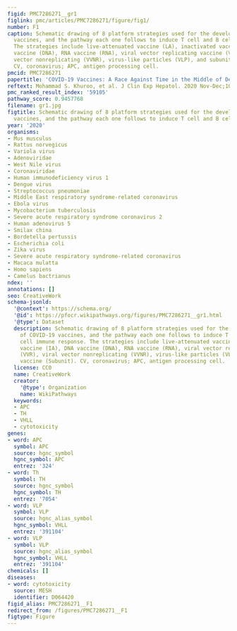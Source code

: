 ```yaml
---
figid: PMC7286271__gr1
figlink: pmc/articles/PMC7286271/figure/fig1/
number: F1
caption: Schematic drawing of 8 platform strategies used for the development of COVID-19
  vaccines, and the pathway each one follows to induce T cell and B cell immune response.
  The strategies include live-attenuated vaccine (LA), inactivated vaccine (IA), DNA
  vaccine (DNA), RNA vaccine (RNA), viral vector replicating vaccine (VVR), viral
  vector nonreplicating (VVNR), virus-like particles (VLP), and subunit vaccine (Subunit).
  CV, coronavirus; APC, antigen processing cell.
pmcid: PMC7286271
papertitle: 'COVID-19 Vaccines: A Race Against Time in the Middle of Death and Devastation!.'
reftext: Mohammad S. Khuroo, et al. J Clin Exp Hepatol. 2020 Nov-Dec;10(6):610-621.
pmc_ranked_result_index: '59105'
pathway_score: 0.9457768
filename: gr1.jpg
figtitle: Schematic drawing of 8 platform strategies used for the development of COVID-19
  vaccines, and the pathway each one follows to induce T cell and B cell immune response
year: '2020'
organisms:
- Mus musculus
- Rattus norvegicus
- Variola virus
- Adenoviridae
- West Nile virus
- Coronaviridae
- Human immunodeficiency virus 1
- Dengue virus
- Streptococcus pneumoniae
- Middle East respiratory syndrome-related coronavirus
- Ebola virus
- Mycobacterium tuberculosis
- Severe acute respiratory syndrome coronavirus 2
- Human adenovirus 5
- Smilax china
- Bordetella pertussis
- Escherichia coli
- Zika virus
- Severe acute respiratory syndrome-related coronavirus
- Macaca mulatta
- Homo sapiens
- Camelus bactrianus
ndex: ''
annotations: []
seo: CreativeWork
schema-jsonld:
  '@context': https://schema.org/
  '@id': https://pfocr.wikipathways.org/figures/PMC7286271__gr1.html
  '@type': Dataset
  description: Schematic drawing of 8 platform strategies used for the development
    of COVID-19 vaccines, and the pathway each one follows to induce T cell and B
    cell immune response. The strategies include live-attenuated vaccine (LA), inactivated
    vaccine (IA), DNA vaccine (DNA), RNA vaccine (RNA), viral vector replicating vaccine
    (VVR), viral vector nonreplicating (VVNR), virus-like particles (VLP), and subunit
    vaccine (Subunit). CV, coronavirus; APC, antigen processing cell.
  license: CC0
  name: CreativeWork
  creator:
    '@type': Organization
    name: WikiPathways
  keywords:
  - APC
  - TH
  - VHLL
  - cytotoxicity
genes:
- word: APC
  symbol: APC
  source: hgnc_symbol
  hgnc_symbol: APC
  entrez: '324'
- word: Th
  symbol: TH
  source: hgnc_symbol
  hgnc_symbol: TH
  entrez: '7054'
- word: VLP
  symbol: VLP
  source: hgnc_alias_symbol
  hgnc_symbol: VHLL
  entrez: '391104'
- word: VLP
  symbol: VLP
  source: hgnc_alias_symbol
  hgnc_symbol: VHLL
  entrez: '391104'
chemicals: []
diseases:
- word: cytotoxicity
  source: MESH
  identifier: D064420
figid_alias: PMC7286271__F1
redirect_from: /figures/PMC7286271__F1
figtype: Figure
---
```

